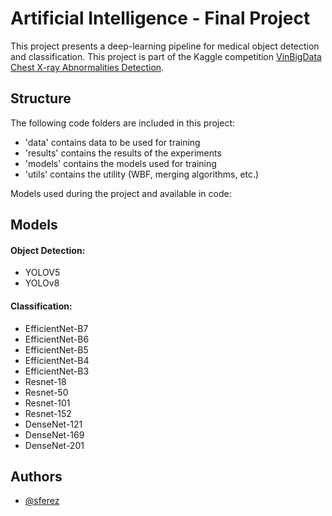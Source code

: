 
# Artificial Intelligence - Final Project

This project presents a deep-learning pipeline for medical object detection and classification.
This project is part of the Kaggle competition [VinBigData Chest X-ray Abnormalities Detection](https://www.kaggle.com/c/vinbigdata-chest-xray-abnormalities-detection/overview).

## Structure

The following code folders are included in this project:

- 'data' contains data to be used for training
- 'results' contains the results of the experiments
- 'models' contains the models used for training
- 'utils' contains the utility (WBF, merging algorithms, etc.)

Models used during the project and available in code:

## Models

#### Object Detection:
- YOLOV5
- YOLOv8

#### Classification:
- EfficientNet-B7
- EfficientNet-B6
- EfficientNet-B5
- EfficientNet-B4
- EfficientNet-B3
- Resnet-18
- Resnet-50
- Resnet-101
- Resnet-152
- DenseNet-121
- DenseNet-169
- DenseNet-201

## Authors

- [@sferez](https://github.com/sferez)